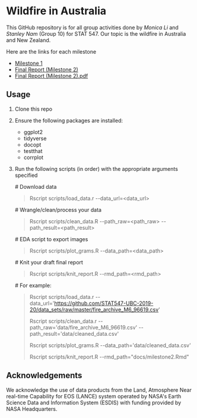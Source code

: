 # Wildfire in Australia 
This GitHub repository is for all group activities done by *Monica Li* and *Stanley Nam* (Group 10) for STAT 547. Our topic is the wildfire in Australia and New Zealand. 

Here are the links for each milestone
* [Milestone 1](https://stat547-ubc-2019-20.github.io/Group10/docs/milestone1.html)
* [Final Report (Milestone 2)](https://stat547-ubc-2019-20.github.io/Group10/final_report.html)
* [Final Report (Milestone 2).pdf](https://stat547-ubc-2019-20.github.io/Group10/final_report.pdf)

## Usage
1. Clone this repo

2. Ensure the following packages are installed:
    - ggplot2
    - tidyverse
    - docopt
    - testthat
    - corrplot

3. Run the following scripts (in order) with the appropriate arguments specified

    \# Download data
    > Rscript scripts/load_data.r --data_url=<data_url>
    
  
    \# Wrangle/clean/process your data 
    > Rscript scripts/clean_data.R --path_raw=<path_raw> --path_result=<path_result>
    
  
    \# EDA script to export images
    > Rscript scripts/plot_grams.R --data_path=<data_path> 
    
    
    \# Knit your draft final report
    > Rscript scripts/knit_report.R --rmd_path=<rmd_path>
    
    
    \# For example:
    > Rscript scripts/load_data.r --data_url='https://github.com/STAT547-UBC-2019-20/data_sets/raw/master/fire_archive_M6_96619.csv'
    >
    > Rscript scripts/clean_data.r --path_raw='data/fire_archive_M6_96619.csv' --path_result='data/cleaned_data.csv'
    >
    > Rscript scripts/plot_grams.R --data_path='data/cleaned_data.csv'
    >
    > Rscript scripts/knit_report.R --rmd_path="docs/milestone2.Rmd"
    
    
    
## Acknowledgements

We acknowledge the use of data products from the Land, Atmosphere Near real-time Capability for EOS (LANCE) system operated by NASA's Earth Science Data and Information System (ESDIS) with funding provided by NASA Headquarters.
